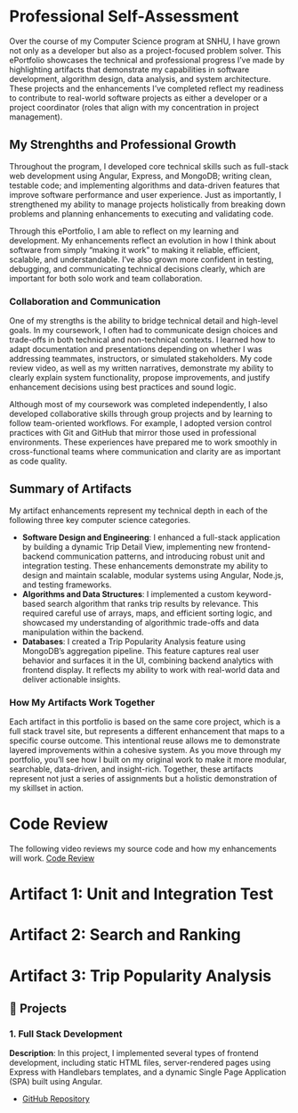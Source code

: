 # Professional Self-Assessment  
Over the course of my Computer Science program at SNHU, I have grown not only as a developer but also as a project-focused problem solver. This ePortfolio showcases the technical and professional progress I’ve made by highlighting artifacts that demonstrate my capabilities in software development, algorithm design, data analysis, and system architecture. These projects and the enhancements I’ve completed reflect my readiness to contribute to real-world software projects as either a developer or a project coordinator (roles that align with my concentration in project management).

## My Strenghths and Professional Growth
Throughout the program, I developed core technical skills such as full-stack web development using Angular, Express, and MongoDB; writing clean, testable code; and implementing algorithms and data-driven features that improve software performance and user experience. Just as importantly, I strengthened my ability to manage projects holistically from breaking down problems and planning enhancements to executing and validating code.

Through this ePortfolio, I am able to reflect on my learning and development. My enhancements reflect an evolution in how I think about software from simply “making it work” to making it reliable, efficient, scalable, and understandable. I’ve also grown more confident in testing, debugging, and communicating technical decisions clearly, which are important for both solo work and team collaboration.

### Collaboration and Communication
One of my strengths is the ability to bridge technical detail and high-level goals. In my coursework, I often had to communicate design choices and trade-offs in both technical and non-technical contexts. I learned how to adapt documentation and presentations depending on whether I was addressing teammates, instructors, or simulated stakeholders. My code review video, as well as my written narratives, demonstrate my ability to clearly explain system functionality, propose improvements, and justify enhancement decisions using best practices and sound logic.

Although most of my coursework was completed independently, I also developed collaborative skills through group projects and by learning to follow team-oriented workflows. For example, I adopted version control practices with Git and GitHub that mirror those used in professional environments. These experiences have prepared me to work smoothly in cross-functional teams where communication and clarity are as important as code quality.

## Summary of Artifacts
My artifact enhancements represent my technical depth in each of the following three key computer science categories. 
- **Software Design and Engineering**: I enhanced a full-stack application by building a dynamic Trip Detail View, implementing new frontend-backend communication patterns, and introducing robust unit and integration testing. These enhancements demonstrate my ability to design and maintain scalable, modular systems using Angular, Node.js, and testing frameworks.
- **Algorithms and Data Structures**: I implemented a custom keyword-based search algorithm that ranks trip results by relevance. This required careful use of arrays, maps, and efficient sorting logic, and showcased my understanding of algorithmic trade-offs and data manipulation within the backend.
- **Databases**: I created a Trip Popularity Analysis feature using MongoDB’s aggregation pipeline. This feature captures real user behavior and surfaces it in the UI, combining backend analytics with frontend display. It reflects my ability to work with real-world data and deliver actionable insights.

### How My Artifacts Work Together
Each artifact in this portfolio is based on the same core project, which is a full stack travel site, but represents a different enhancement that maps to a specific course outcome. This intentional reuse allows me to demonstrate layered improvements within a cohesive system. As you move through my portfolio, you’ll see how I built on my original work to make it more modular, searchable, data-driven, and insight-rich. Together, these artifacts represent not just a series of assignments but a holistic demonstration of my skillset in action.

# Code Review
The following video reviews my source code and how my enhancements will work. 
[Code Review](https://youtu.be/Jjmwa9_vUKg)

# Artifact 1: Unit and Integration Test
# Artifact 2: Search and Ranking
# Artifact 3: Trip Popularity Analysis

## 🔧 Projects

### 1. Full Stack Development
**Description**: In this project, I implemented several types of frontend development, including static HTML files, server-rendered pages using Express with Handlebars templates, and a dynamic Single Page Application (SPA) built using Angular.
- [GitHub Repository](https://github.com/swathisiva11/cs465-fullstack) 

